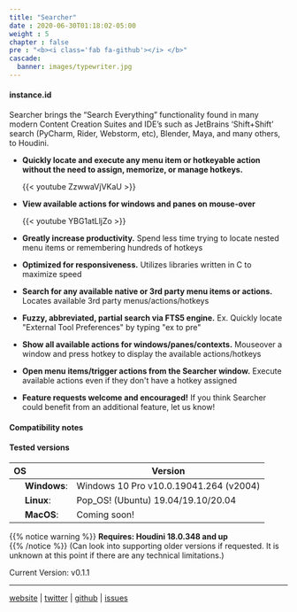 ```yaml
---
title: "Searcher"
date : 2020-06-30T01:18:02-05:00
weight : 5
chapter : false
pre : "<b><i class='fab fa-github'></i> </b>"
cascade: 
  banner: images/typewriter.jpg
---
```


#### instance.id

Searcher brings the “Search Everything” functionality found in many modern Content Creation Suites and IDE’s such as JetBrains ‘Shift+Shift’ search (PyCharm, Rider, Webstorm, etc), Blender, Maya, and many others, to Houdini.  

* **Quickly locate and execute any menu item or hotkeyable action without the need to assign, memorize, or manage hotkeys.**

    {{< youtube ZzwwaVjVKaU >}}

* **View available actions for windows and panes on mouse-over**

    {{< youtube YBG1atLljZo >}}

* **Greatly increase productivity.** Spend less time trying to locate nested menu items or remembering hundreds of hotkeys  
* **Optimized for responsiveness.** Utilizes libraries written in C to maximize speed  
* **Search for any available native or 3rd party menu items or actions.** Locates available 3rd party menus/actions/hotkeys  
* **Fuzzy, abbreviated, partial search via FTS5 engine.** Ex. Quickly locate "External Tool Preferences" by typing "ex to pre"  
* **Show all available actions for windows/panes/contexts.** Mouseover a window and press hotkey to display the available actions/hotkeys  
* **Open menu items/trigger actions from the Searcher window.** Execute available actions even if they don't have a hotkey assigned  

* **Feature requests welcome and encouraged!** If you think Searcher could benefit from an additional feature, let us know!  

#### Compatibility notes  

#### Tested versions

| OS                                                                  | Version                                |
| :------------------------------------------------------------------ | -------------------------------------- |
| <img src="https://i.imgur.com/SpqCwMf.png" width="16"> **Windows**: | Windows 10 Pro v10.0.19041.264 (v2004) |
| <img src="https://i.imgur.com/EJfXcYN.png" width="16"> **Linux**:   | Pop_OS! (Ubuntu) 19.04/19.10/20.04     |
| <img src="https://i.imgur.com/8FO6lrr.png" width="16"> **MacOS**:   | Coming soon!                           |

{{% notice warning  %}}
**__Requires: Houdini 18.0.348 and up__**  
{{% /notice %}}
(Can look into supporting older versions if requested. It is unknown at this point if there are any technical limitations.)  

Current Version: v0.1.1  

---
<i class="fa fa-firefox fa-1x"></i> [website](https://instance.id/) | <i class="fa fa-twitter fa-1x"></i> [twitter](https://twitter.com/instance_id) | <i class="fa fa-github fa-1x"> </i> [github](https://github.com/instance-id) | <i class="fa fa-bug fa-1x"></i> [issues](https://github.com/instance-id/searcher_addon/issues?q=) 